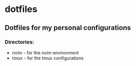 # dotfiles

## Dotfiles for my personal configurations

### Directories:

- nvim - for the nvim environment
- tmux - for the tmux configurations

